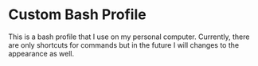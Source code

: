 # Custom Bash Profile

This is a bash profile that I use on my personal computer. Currently, there are only shortcuts for commands but in the future I will changes to the appearance as well.
